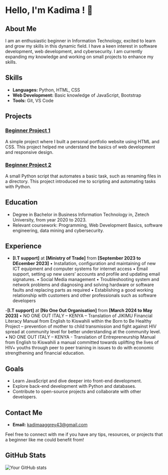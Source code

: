 # Hello, I'm Kadima ! 👋

## About Me
I am an enthusiastic beginner in Information Technology, excited to learn and grow my skills in this dynamic field. I have a keen interest in software development, web development, and cybersecurity. I am currently expanding my knowledge and working on small projects to enhance my skills.

## Skills
- **Languages:** Python, HTML, CSS
- **Web Development:** Basic knowledge of JavaScript, Bootstrap
- **Tools:** Git, VS Code

## Projects
### [Beginner Project 1](https://github.com/kadimah43/beginner-project1)
A simple project where I built a personal portfolio website using HTML and CSS. This project helped me understand the basics of web development and responsive design.

### [Beginner Project 2](https://github.com/kadimah43/beginner-project2)
A small Python script that automates a basic task, such as renaming files in a directory. This project introduced me to scripting and automating tasks with Python.

## Education
- Degree in Bachelor in Business Information Technology in, Zetech University, from year 2020 to 2023.
- Relevant coursework: Programming, Web Development Basics, software engineering, data mining and cybersecurity.

## Experience
- **[I.T support]** at **[Ministry of Trade]** from **[September 2023 to DEcember 2023]**
  •	Installation, configuration and maintaining of new ICT equipment and computer systems for internet access
•	Email support, setting up new users’ accounts and profile and updating email signatures.
•	Social Media management
•	Troubleshooting system and network problems and diagnosing and solving hardware or software faults and replacing parts as required 
•	Establishing a good working relationship with customers and other professionals such as software developers

-**[I.T support]** at **[No One Out Organisation]** from **[March 2024 to May 2023]**
  •	NO ONE OUT ITALY – KENYA – Translation of JIKIMU Financial Literacy Manual from English to Kiswahili within the Born to Be Healthy Project – prevention of mother to child transmission and fight against HIV spread at community level for better understanding at the community level.
•	NO ONE OUT ITALY – KENYA - Translation of Entrepreneurship Manual from English to Kiswahili a manual committed towards uplifting the lives of HIV+ youths through peer to peer training in issues to do with economic strengthening and financial education. 



## Goals
- Learn JavaScript and dive deeper into front-end development.
- Explore back-end development with Python and databases.
- Contribute to open-source projects and collaborate with other developers.

## Contact Me
- **Email:** kadimaaggrey43@gmail.com

Feel free to connect with me if you have any tips, resources, or projects that a beginner like me could benefit from!

## GitHub Stats
![Your GitHub stats](https://github-readme-stats.vercel.app/api?username=kadimah43&show_icons=true&theme=radical)

